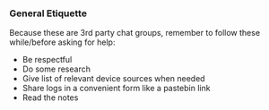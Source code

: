 
### General Etiquette
Because these are 3rd party chat groups, remember to follow these while/before asking for help:
- Be respectful
- Do some research
- Give list of relevant device sources when needed
- Share logs in a convenient form like a pastebin link
- Read the notes
